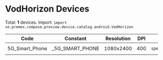 # VodHorizon Devices

Total: **1** devices. Import: `import se.premex.compose.preview.device.catalog.android.VodHorizon`

| Code | Constant | Resolution | DPI | Compose Spec | Preview Usage |
|------|----------|------------|-----|-------------|---------------|
| 5G_Smart_Phone | _5G_SMART_PHONE | 1080x2400 | 400 | `spec:width=1080px,height=2400px,dpi=400` | `@Preview(device = VodHorizon._5G_SMART_PHONE)` |

<!-- Generated automatically. Do not edit manually. -->
